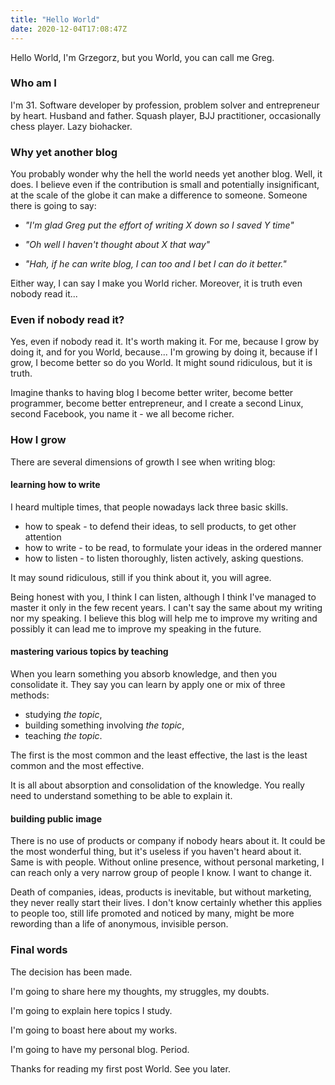 ```yaml
---
title: "Hello World"
date: 2020-12-04T17:08:47Z
---
```


Hello World, I'm Grzegorz, but you World, you can call me Greg.

### Who am I

I'm 31. Software developer by profession, problem solver and entrepreneur
by heart. Husband and father. Squash player, BJJ practitioner, occasionally
chess player. Lazy biohacker.

### Why yet another blog

You probably wonder why the hell the world needs yet another blog. Well, it
does. I believe even if the contribution is small and potentially insignificant,
at the scale of the globe it can make a difference to someone. Someone there is
going to say:

- _"I'm glad Greg put the effort of writing X down so I saved Y time"_

- _"Oh well I haven't thought about X that way"_

- _"Hah, if he can write blog, I can too and I bet I can do it better."_

Either way, I can say I make you World richer.
Moreover, it is truth even nobody read it...

<!-- markdownlint-disable MD026 -->
### Even if nobody read it?

Yes, even if nobody read it. It's worth making it. For me, because I grow by
doing it, and for you World, because...
I'm growing by doing it, because if I grow, I become better so do you World.
It might sound ridiculous, but it is truth.

Imagine thanks to having blog I become better writer, become better programmer,
become better entrepreneur, and I create a second Linux, second Facebook,
you name it - we all become richer.

### How I grow

There are several dimensions of growth I see when writing blog:

#### learning how to write

I heard multiple times, that people nowadays lack three basic skills.

- how to speak - to defend their ideas, to sell products, to get other attention
- how to write - to be read, to formulate your ideas in the ordered manner
- how to listen - to listen thoroughly, listen actively, asking questions.

It may sound ridiculous, still if you think about it, you will agree.

Being honest with you, I think I can listen, although I think I've managed to
master it only in the few recent years.
I can't say the same about my writing nor my speaking.
I believe this blog will help me to improve my writing
and possibly it can lead me to improve my speaking in the future.

#### mastering various topics by teaching

When you learn something you absorb knowledge, and then you consolidate it.
They say you can learn by apply one or mix of three methods:

- studying _the topic_,
- building something involving _the topic_,
- teaching _the topic_.

The first is the most common and the least effective,
the last is the least common and the most effective.

It is all about absorption and consolidation of the knowledge.
You really need to understand something to be able to explain it.

#### building public image

There is no use of products or company if nobody hears about it.  It could be
the most wonderful thing, but it's useless if you haven't heard about it.
Same is with people. Without online presence, without personal marketing, I can
reach only a very narrow group of people I know. I want to change it.

Death of companies, ideas, products is inevitable, but without marketing,
they never really start their lives.
I don't know certainly whether this applies to people too, still life promoted
and noticed by many, might be more rewording than a life of anonymous, invisible
person.

### Final words

The decision has been made.

I'm going to share here my thoughts, my struggles, my doubts.

I'm going to explain here topics I study.

I'm going to boast here about my works.

I'm going to have my personal blog. Period.

Thanks for reading my first post World. See you later.
